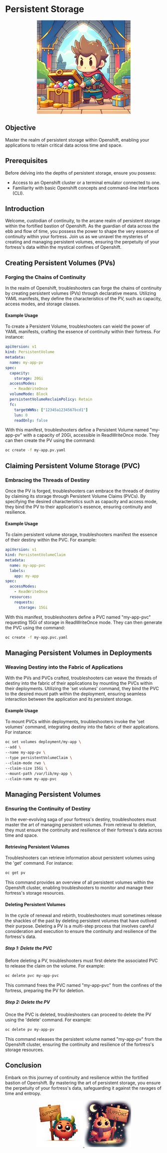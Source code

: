 # Persistent Storage

<div style="text-align:center;">
  <img src="https://github.com/Vitrua/images/blob/main/openshift/storage.jpg?raw=true" alt="persistent_storage" width="300" height="300">
</div>

## Objective

Master the realm of persistent storage within Openshift, enabling your applications to retain critical data across time and space.

## Prerequisites

Before delving into the depths of persistent storage, ensure you possess:

- Access to an Openshift cluster or a terminal emulator connected to one.
- Familiarity with basic Openshift concepts and command-line interfaces (CLI).

## Introduction

Welcome, custodian of continuity, to the arcane realm of persistent storage within the fortified bastion of Openshift. As the guardian of data across the ebb and flow of time, you possess the power to shape the very essence of continuity within your fortress. Join us as we unravel the mysteries of creating and managing persistent volumes, ensuring the perpetuity of your fortress's data within the mystical confines of Openshift.

## Creating Persistent Volumes (PVs)

### Forging the Chains of Continuity

In the realm of Openshift, troubleshooters can forge the chains of continuity by creating persistent volumes (PVs) through declarative means. Utilizing YAML manifests, they define the characteristics of the PV, such as capacity, access modes, and storage classes.

#### Example Usage

To create a Persistent Volume, troubleshooters can wield the power of YAML manifests, crafting the essence of continuity within their fortress. For instance:

```yaml title="my-app.pv.yaml"
apiVersion: v1
kind: PersistentVolume
metadata:
  name: my-app-pv
spec:
  capacity:
    storage: 20Gi
  accessModes:
    - ReadWriteOnce
  volumeMode: Block
  persistentVolumeReclaimPolicy: Retain
  fc:
    targetWWNs: ["12345a1234567bcd1"]
    lun: 0
    readOnly: false
```

With this manifest, troubleshooters define a Persistent Volume named "my-app-pv" with a capacity of 20Gi, accessible in ReadWriteOnce mode. They can then create the PV using the command:

```bash
oc create -f my-app.pv.yaml
```

## Claiming Persistent Volume Storage (PVC)

### Embracing the Threads of Destiny

Once the PV is forged, troubleshooters can embrace the threads of destiny by claiming its storage through Persistent Volume Claims (PVCs). By specifying the desired characteristics such as capacity and access mode, they bind the PV to their application's essence, ensuring continuity and resilience.

#### Example Usage

To claim persistent volume storage, troubleshooters manifest the essence of their destiny within the PVC. For example:

```yaml title="my-app.pvc.yaml"
apiVersion: v1
kind: PersistentVolumeClaim
metadata:
  name: my-app-pvc
  labels:
    app: my-app
spec:
  accessModes:
    - ReadWriteOnce
  resources:
    requests:
      storage: 15Gi
```

With this manifest, troubleshooters define a PVC named "my-app-pvc" requesting 15Gi of storage in ReadWriteOnce mode. They can then generate the PVC using the command:

```bash
oc create -f my-app.pvc.yaml
```

## Managing Persistent Volumes in Deployments

### Weaving Destiny into the Fabric of Applications

With the PVs and PVCs crafted, troubleshooters can weave the threads of destiny into the fabric of their applications by mounting the PVCs within their deployments. Utilizing the 'set volumes' command, they bind the PVC to the desired mount path within the deployment, ensuring seamless interaction between the application and its persistent storage.

#### Example Usage

To mount PVCs within deployments, troubleshooters invoke the 'set volumes' command, integrating destiny into the fabric of their applications. For instance:

```bash
oc set volumes deployment/my-app \
--add \
--name my-app-pv \
--type persistentVolumeClaim \
--claim-mode rwo \
--claim-size 15Gi \
--mount-path /var/lib/my-app \
--claim-name my-app-pvc
```

## Managing Persistent Volumes

### Ensuring the Continuity of Destiny

In the ever-evolving saga of your fortress's destiny, troubleshooters must master the art of managing persistent volumes. From retrieval to deletion, they must ensure the continuity and resilience of their fortress's data across time and space.

#### Retrieving Persistent Volumes

Troubleshooters can retrieve information about persistent volumes using the 'get' command. For instance:

```bash
oc get pv
```

This command provides an overview of all persistent volumes within the Openshift cluster, enabling troubleshooters to monitor and manage their fortress's storage resources.

#### Deleting Persistent Volumes

In the cycle of renewal and rebirth, troubleshooters must sometimes release the shackles of the past by deleting persistent volumes that have outlived their purpose. Deleting a PV is a multi-step process that involves careful consideration and execution to ensure the continuity and resilience of the fortress's data.

##### Step 1: Delete the PVC

Before deleting a PV, troubleshooters must first delete the associated PVC to release the claim on the volume. For example:

```bash
oc delete pvc my-app-pvc
```

This command frees the PVC named "my-app-pvc" from the confines of the fortress, preparing the PV for deletion.

##### Step 2: Delete the PV

Once the PVC is deleted, troubleshooters can proceed to delete the PV using the 'delete' command. For example:

```bash
oc delete pv my-app-pv
```

This command releases the persistent volume named "my-app-pv" from the Openshift cluster, ensuring the continuity and resilience of the fortress's storage resources.

## Conclusion

Embark on this journey of continuity and resilience within the fortified bastion of Openshift. By mastering the art of persistent storage, you ensure the perpetuity of your fortress's data, safeguarding it against the ravages of time and entropy.

<div style="text-align:center;">
  <a href="https://patreon.com/Vitrua">
    <img src="https://github.com/Vitrua/images/blob/main/others/supportmonlight.png?raw=true#only-light" alt="wiz" width="150" height="150">
    <img src="https://github.com/Vitrua/images/blob/main/others/supportmon.png?raw=true#only-dark" alt="wiz" width="150" height="150">
  </a>
</div>
